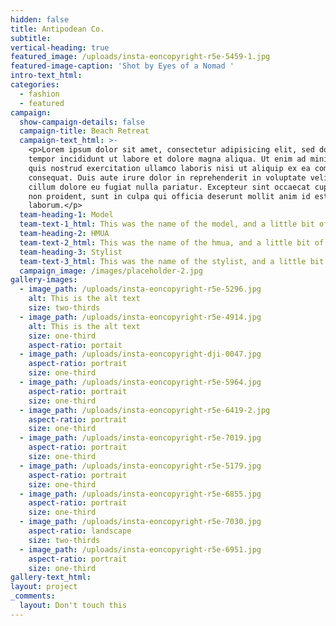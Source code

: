 ```yaml
---
hidden: false
title: Antipodean Co.
subtitle:
vertical-heading: true
featured_image: /uploads/insta-eoncopyright-r5e-5459-1.jpg
featured-image-caption: 'Shot by Eyes of a Nomad '
intro-text_html:
categories:
  - fashion
  - featured
campaign:
  show-campaign-details: false
  campaign-title: Beach Retreat
  campaign-text_html: >-
    <p>Lorem ipsum dolor sit amet, consectetur adipisicing elit, sed do eiusmod
    tempor incididunt ut labore et dolore magna aliqua. Ut enim ad minim veniam,
    quis nostrud exercitation ullamco laboris nisi ut aliquip ex ea commodo
    consequat. Duis aute irure dolor in reprehenderit in voluptate velit esse
    cillum dolore eu fugiat nulla pariatur. Excepteur sint occaecat cupidatat
    non proident, sunt in culpa qui officia deserunt mollit anim id est
    laborum.</p>
  team-heading-1: Model
  team-text-1_html: This was the name of the model, and a little bit of a blurb about her.
  team-heading-2: HMUA
  team-text-2_html: This was the name of the hmua, and a little bit of a blurb about her.
  team-heading-3: Stylist
  team-text-3_html: This was the name of the stylist, and a little bit of a blurb about her.
  campaign_image: /images/placeholder-2.jpg
gallery-images:
  - image_path: /uploads/insta-eoncopyright-r5e-5296.jpg
    alt: This is the alt text
    size: two-thirds
  - image_path: /uploads/insta-eoncopyright-r5e-4914.jpg
    alt: This is the alt text
    size: one-third
    aspect-ratio: portait
  - image_path: /uploads/insta-eoncopyright-dji-0047.jpg
    aspect-ratio: portrait
    size: one-third
  - image_path: /uploads/insta-eoncopyright-r5e-5964.jpg
    aspect-ratio: portrait
    size: one-third
  - image_path: /uploads/insta-eoncopyright-r5e-6419-2.jpg
    aspect-ratio: portrait
    size: one-third
  - image_path: /uploads/insta-eoncopyright-r5e-7019.jpg
    aspect-ratio: portrait
    size: one-third
  - image_path: /uploads/insta-eoncopyright-r5e-5179.jpg
    aspect-ratio: portrait
    size: one-third
  - image_path: /uploads/insta-eoncopyright-r5e-6855.jpg
    aspect-ratio: portrait
    size: one-third
  - image_path: /uploads/insta-eoncopyright-r5e-7030.jpg
    aspect-ratio: landscape
    size: two-thirds
  - image_path: /uploads/insta-eoncopyright-r5e-6951.jpg
    aspect-ratio: portrait
    size: one-third
gallery-text_html:
layout: project
_comments:
  layout: Don't touch this
---
```

